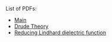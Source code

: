 List of PDFs:

* [Main](main.pdf)
* [Drude Theory](DrudeTheory.pdf)
* [Reducing Lindhard dielectric function](ReducingLindhard.pdf)